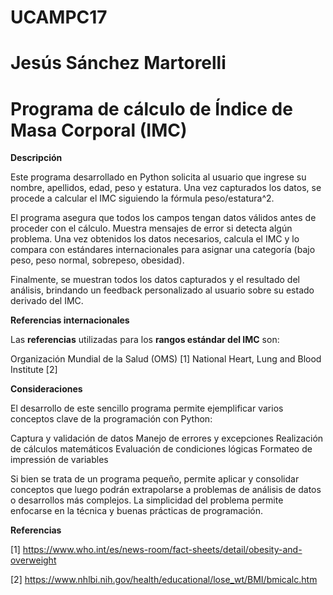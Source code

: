 # UCAMPC17
# Jesús Sánchez Martorelli
# Programa de cálculo de Índice de Masa Corporal (IMC)
**Descripción**

Este programa desarrollado en Python solicita al usuario que ingrese su nombre, apellidos, edad, peso y estatura. Una vez capturados los datos, se procede a calcular el IMC siguiendo la fórmula peso/estatura^2.

El programa asegura que todos los campos tengan datos válidos antes de proceder con el cálculo. Muestra mensajes de error si detecta algún problema. Una vez obtenidos los datos necesarios, calcula el IMC y lo compara con estándares internacionales para asignar una categoría (bajo peso, peso normal, sobrepeso, obesidad).

Finalmente, se muestran todos los datos capturados y el resultado del análisis, brindando un feedback personalizado al usuario sobre su estado derivado del IMC. 

**Referencias internacionales**

Las **referencias** utilizadas para los **rangos estándar del IMC** son:

  Organización Mundial de la Salud (OMS) [1]
  National Heart, Lung and Blood Institute [2]

**Consideraciones**

El desarrollo de este sencillo programa permite ejemplificar varios conceptos clave de la programación con Python:

  Captura y validación de datos
  Manejo de errores y excepciones
  Realización de cálculos matemáticos
  Evaluación de condiciones lógicas
  Formateo de impressión de variables
  
Si bien se trata de un programa pequeño, permite aplicar y consolidar conceptos que luego podrán extrapolarse a problemas de análisis de datos o desarrollos más complejos. La simplicidad del problema permite enfocarse en la técnica y buenas prácticas de programación. 

**Referencias**

[1] https://www.who.int/es/news-room/fact-sheets/detail/obesity-and-overweight

[2] https://www.nhlbi.nih.gov/health/educational/lose_wt/BMI/bmicalc.htm
